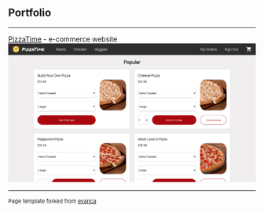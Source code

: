 ## Portfolio

---

[PizzaTime](/pizza-me) - e-commerce website
<br/>
<img src="images/PizzaTime.png?raw=true"/>

---


<p style="font-size:11px">Page template forked from <a href="https://github.com/evanca/quick-portfolio">evanca</a></p>
<!-- Remove above link if you don't want to attibute -->

